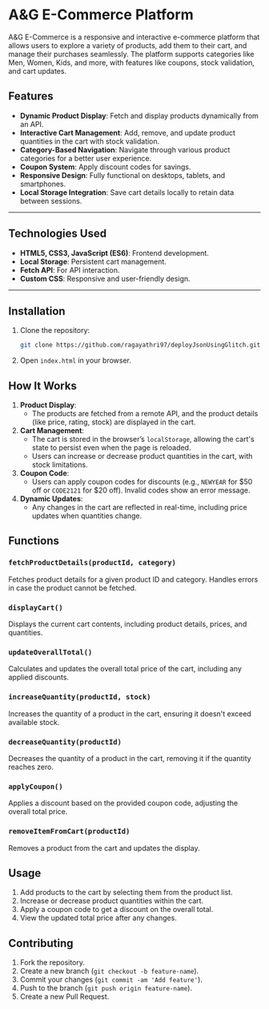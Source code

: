 # A&G E-Commerce Platform

A&G E-Commerce is a responsive and interactive e-commerce platform that allows users to explore a variety of products, add them to their cart, and manage their purchases seamlessly. The platform supports categories like Men, Women, Kids, and more, with features like coupons, stock validation, and cart updates.

## Features

- **Dynamic Product Display**: Fetch and display products dynamically from an API.
- **Interactive Cart Management**: Add, remove, and update product quantities in the cart with stock validation.
- **Category-Based Navigation**: Navigate through various product categories for a better user experience.
- **Coupon System**: Apply discount codes for savings.
- **Responsive Design**: Fully functional on desktops, tablets, and smartphones.
- **Local Storage Integration**: Save cart details locally to retain data between sessions.

---

## Technologies Used

- **HTML5, CSS3, JavaScript (ES6)**: Frontend development.
- **Local Storage**: Persistent cart management.
- **Fetch API**: For API interaction.
- **Custom CSS**: Responsive and user-friendly design.

---

## Installation

1. Clone the repository:
   ```bash
   git clone https://github.com/ragayathri97/deployJsonUsingGlitch.git

2. Open `index.html` in your browser.

## How It Works

1. **Product Display**: 
    - The products are fetched from a remote API, and the product details (like price, rating, stock) are displayed in the cart.
2. **Cart Management**: 
    - The cart is stored in the browser’s `localStorage`, allowing the cart's state to persist even when the page is reloaded.
    - Users can increase or decrease product quantities in the cart, with stock limitations.
3. **Coupon Code**: 
    - Users can apply coupon codes for discounts (e.g., `NEWYEAR` for $50 off or `CODE2121` for $20 off). Invalid codes show an error message.
4. **Dynamic Updates**: 
    - Any changes in the cart are reflected in real-time, including price updates when quantities change.

## Functions

### `fetchProductDetails(productId, category)`
Fetches product details for a given product ID and category. Handles errors in case the product cannot be fetched.

### `displayCart()`
Displays the current cart contents, including product details, prices, and quantities.

### `updateOverallTotal()`
Calculates and updates the overall total price of the cart, including any applied discounts.

### `increaseQuantity(productId, stock)`
Increases the quantity of a product in the cart, ensuring it doesn't exceed available stock.

### `decreaseQuantity(productId)`
Decreases the quantity of a product in the cart, removing it if the quantity reaches zero.

### `applyCoupon()`
Applies a discount based on the provided coupon code, adjusting the overall total price.

### `removeItemFromCart(productId)`
Removes a product from the cart and updates the display.

## Usage

1. Add products to the cart by selecting them from the product list.
2. Increase or decrease product quantities within the cart.
3. Apply a coupon code to get a discount on the overall total.
4. View the updated total price after any changes.

## Contributing

1. Fork the repository.
2. Create a new branch (`git checkout -b feature-name`).
3. Commit your changes (`git commit -am 'Add feature'`).
4. Push to the branch (`git push origin feature-name`).
5. Create a new Pull Request.
